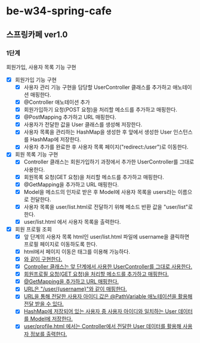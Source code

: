 # be-w34-spring-cafe

## 스프링카페 ver1.0

### 1단계

회원가입, 사용자 목록 기능 구현

- [X] 회원가입 기능 구현
    - [X] 사용자 관리 기능 구현을 담당할 UserController 클래스를 추가하고 애노테이션 매핑한다.
    - [X] @Controller 애노테이션 추가
    - [X] 회원가입하기 요청(POST 요청)을 처리할 메소드를 추가하고 매핑한다.
    - [X] @PostMapping 추가하고 URL 매핑한다.
    - [X] 사용자가 전달한 값을 User 클래스를 생성해 저장한다.
    - [X] 사용자 목록을 관리하는 HashMap을 생성한 후 앞에서 생성한 User 인스턴스를 HashMap에 저장한다.
    - [X] 사용자 추가를 완료한 후 사용자 목록 페이지("redirect:/user")로 이동한다.
- [X] 회원 목록 기능 구현
    - [X] Controller 클래스는 회원가입하기 과정에서 추가한 UserController를 그대로 사용한다.
    - [X] 회원목록 요청(GET 요청)을 처리할 메소드를 추가하고 매핑한다.
    - [X] @GetMapping을 추가하고 URL 매핑한다.
    - [X] Model을 메소드의 인자로 받은 후 Model에 사용자 목록을 users라는 이름으로 전달한다.
    - [X] 사용자 목록을 user/list.html로 전달하기 위해 메소드 반환 값을 "user/list"로 한다.
    - [X] user/list.html 에서 사용자 목록을 출력한다.
- [X] 회원 프로필 조회
    - [X] 앞 단계의 사용자 목록 html인 user/list.html 파일에 username을 클릭하면 프로필 페이지로 이동하도록 한다.
    - [X] html에서 페이지 이동은 <a /> 태그를 이용해 가능하다.
    - [X] <a href="/user/{{username}}" />와 같이 구현한다.
    - [X] Controller 클래스는 앞 단계에서 사용한 UserController를 그대로 사용한다.
    - [X] 회원프로필 요청(GET 요청)을 처리할 메소드를 추가하고 매핑한다.
    - [X] @GetMapping을 추가하고 URL 매핑한다.
    - [X] URL은 "/user/{username}"와 같이 매핑한다.
    - [X] URL을 통해 전달한 사용자 아이디 값은 @PathVariable 애노테이션을 활용해 전달 받을 수 있다.
    - [X] HashMap에 저장되어 있는 사용자 중 사용자 아이디와 일치하는 User 데이터를 Model에 저장한다.
    - [X] user/profile.html 에서는 Controller에서 전달한 User 데이터를 활용해 사용자 정보를 출력한다.
